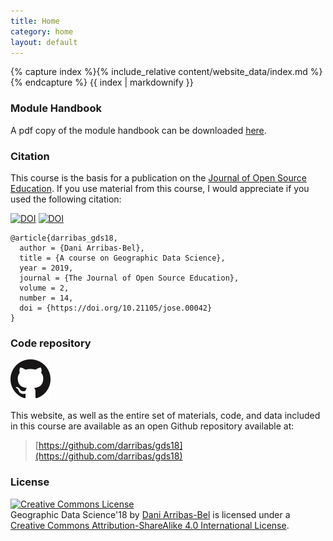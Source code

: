 ```yaml
---
title: Home
category: home
layout: default
---
```


{% capture index %}{% include_relative content/website_data/index.md %}{% endcapture %}
{{ index | markdownify }}

### Module Handbook

A pdf copy of the module handbook can be downloaded [here](content/handbook/handbook.pdf).

### Citation

This course is the basis for a publication on the [Journal of Open Source
Education](https://jose.theoj.org/). If you use material from this course, I would appreciate if you used the following citation:

[![DOI](http://jose.theoj.org/papers/10.21105/jose.00042/status.svg)](https://doi.org/10.21105/jose.00042)
[![DOI](https://zenodo.org/badge/145456898.svg)](https://zenodo.org/badge/latestdoi/145456898)

```
@article{darribas_gds18,
  author = {Dani Arribas-Bel},
  title = {A course on Geographic Data Science},
  year = 2019,
  journal = {The Journal of Open Source Education},
  volume = 2,
  number = 14,
  doi = {https://doi.org/10.21105/jose.00042}
}
```


### Code repository

<a rel="repo" href="https://github.com/darribas/gds18"><img alt="@darribas/gds18" style="border-width:0" src="GitHub-Mark.png" /></a>

This website, as well as the entire set of materials, code, and data included
in this course are available as an open Github repository available at:


> [https://github.com/darribas/gds18](https://github.com/darribas/gds18)

### License

<a rel="license" href="http://creativecommons.org/licenses/by-sa/4.0/"><img alt="Creative Commons License" style="border-width:0" src="https://i.creativecommons.org/l/by-sa/4.0/88x31.png" /></a><br /><span xmlns:dct="http://purl.org/dc/terms/" property="dct:title">Geographic Data Science'18</span> by <a xmlns:cc="http://creativecommons.org/ns#" href="http://darribas.org" property="cc:attributionName" rel="cc:attributionURL">Dani Arribas-Bel</a> is licensed under a <a rel="license" href="http://creativecommons.org/licenses/by-sa/4.0/">Creative Commons Attribution-ShareAlike 4.0 International License</a>.
